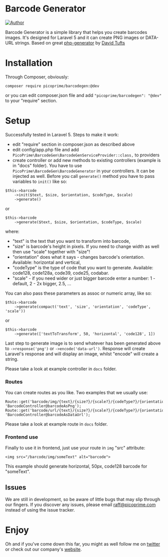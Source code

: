 # Barcode Generator

[![Author](https://secure.gravatar.com/avatar/074618e37f640d13d402830f61092d09?d=identicon&s=50)](https://twitter.com/raffwpp)

Barcode Generator is a simple library that helps you create barcodes images.
It's designed for Laravel 5 and it can create PNG images or DATA-URL strings.
Based on great [php-generator](https://github.com/davidscotttufts/php-barcode) by [David Tufts](https://github.com/davidscotttufts)

# Installation

Through Composer, obviously:

```
composer require picoprime/barcodegen:@dev
```

or you can edit composer.json file and add `"picoprime/barcodegen": "@dev"` to your "require" section.

# Setup

Successfully tested in Laravel 5. Steps to make it work:

* edit "require" section in composer.json as described above
* edit config/app.php file and add `PicoPrime\BarcodeGen\BarcodeGenServiceProvider::class,` to providers
* create controller or add new methods to existing controllers (example is in "docs" folder).
You have to use `PicoPrime\BarcodeGen\BarcodeGenerator` in your controllers. It can be injected as well.
Before you call `generate()` method you have to pass variables to `init()` like so:

```
$this->barcode
    ->init($text, $size, $orientation, $codeType, $scale)
    ->generate()
```

or

```
$this->barcode
    ->generate($text, $size, $orientation, $codeType, $scale)
```

where:

* "text" is the text that you want to transform into barcode,
* "size" is barcode's height in pixels. If you need to change width as well then use "scale" together with "size"!
* "orientation" does what it says - changes barcode's orientation. Available: horizontal and vertical,
* "codeType" is the type of code that you want to generate. Available: code128, code128a, code39, code25, codabar.
* "scale" - if you need wider or just bigger barcode enter a number: 1 - default, 2 - 2x bigger, 2.5, ...

You can also pass these parameters as assoc or numeric array, like so:

```
$this->barcode
    ->generate(compact('text', 'size', 'orientation', 'codeType', 'scale'))
```

or

```
$this->barcode
    ->generate(['textToTransform', 50, 'horizontal', 'code128', 1])
```

Last step to generate image is to send whatever has been generated above to `->response('png')` or `->encode('data-url')`.
Response will create Laravel's response and will display an image, whilst "encode" will create a string.

Please take a look at example controller in `docs` folder.


### Routes

You can create routes as you like. Two examples that we usually use:

```
Route::get('barcode/img/{text}/{size?}/{scale?}/{codeType?}/{orientation?}', 'BarcodeController@barcodeAsPng');
Route::get('barcode/url/{text}/{size?}/{scale?}/{codeType?}/{orientation?}', 'BarcodeController@barcodeAsDataUrl');
```

Please take a look at example route in `docs` folder.


### Frontend use

Finally to use it in frontend, just use your route in `img` "src" attribute:

```
<img src="/barcode/img/someText" alt="barcode">
```

This example should generate horizontal, 50px, code128 barcode for "someText".


## Issues

We are still in development, so be aware of little bugs that may slip through our fingers.
If you discover any issues, please email raff@picoprime.com instead of using the issue tracker.


# Enjoy

Oh and if you've come down this far, you might as well follow me on [twitter](https://twitter.com/raffwpp)
or check out our company's [website](https://picoprime.com).
